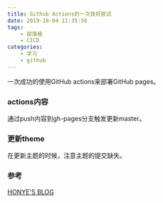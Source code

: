 ```yaml
---
title: Github Actions的一次良好尝试
date: 2019-10-04 11:35:58
tags:
    - 部落格
    - CICD
categories:
    - 学习
    - github
---
```


一次成功的使用GitHub actions来部署GitHub pages。
<!--more-->

### actions内容

通过push内容到gh-pages分支触发更新master。  

### 更新theme

在更新主题的时候，注意主题的提交缺失。

### 参考
[HONYE'S BLOG](https://honye.github.io/posts/eaaf4b45.html)